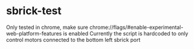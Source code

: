 # sbrick-test

Only tested in chrome, make sure chrome://flags/#enable-experimental-web-platform-features is enabled
Currently the script is hardcoded to only control motors connected to the bottom left sbrick port
